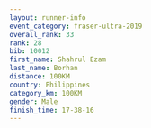 ```yaml
---
layout: runner-info 
event_category: fraser-ultra-2019 
overall_rank: 33
rank: 28
bib: 10012
first_name: Shahrul Ezam
last_name: Borhan
distance: 100KM
country: Philippines
category_km: 100KM
gender: Male
finish_time: 17-38-16
---
```

